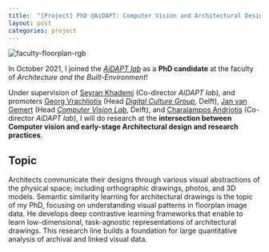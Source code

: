 ```yaml
---
title:  "[Project] PhD @AiDAPT: Computer Vision and Architectural Design"
layout: post
categories: project
---
```


![faculty-floorplan-rgb](https://user-images.githubusercontent.com/40263235/184533542-c6649023-b40e-4759-97d6-57ee27baebb3.png)

In October 2021, I joined the _[AiDAPT lab](https://www.tudelft.nl/ai/aidapt)_ as a **PhD candidate** at the faculty of _Architecture and the Built-Environment_! 

Under supervision of [Seyran Khademi](https://www.tudelft.nl/ewi/over-de-faculteit/afdelingen/intelligent-systems/pattern-recognition-bioinformatics/computer-vision-lab/people/seyran-khademi) (Co-director _AiDAPT lab_), and promoters [Georg Vrachliotis](https://www.tudelft.nl/bk/over-faculteit/hoogleraren/profdr-g-vrachliotis) (Head _[Digital Culture Group](https://www.tudelft.nl/bk/over-faculteit/afdelingen/architecture/organisatie/groepen/theory-of-architecture-and-digital-culture)_, Delft), [Jan van Gemert](https://jvgemert.github.io/) (Head _[Computer Vision Lab](https://www.tudelft.nl/ewi/over-de-faculteit/afdelingen/intelligent-systems/pattern-recognition-bioinformatics/computer-vision-lab)_, Delft), and [Charalampos Andriotis](https://www.cpandriotis.com/) (Co-director _AiDAPT lab_), I will do research at the **intersection between Computer vision and early-stage Architectural design and research practices**. 


## Topic
Architects communicate their designs through various visual abstractions of the physical space; including orthographic drawings, photos, and 3D models. Semantic similarity learning for architectural drawings is the topic of my PhD, focusing on understanding visual patterns in floorplan image data. He develops deep contrastive learning frameworks that enable to learn low-dimensional, task-agnostic representations of architectural drawings. This research line builds a foundation for large quantitative analysis of archival and linked visual data.

